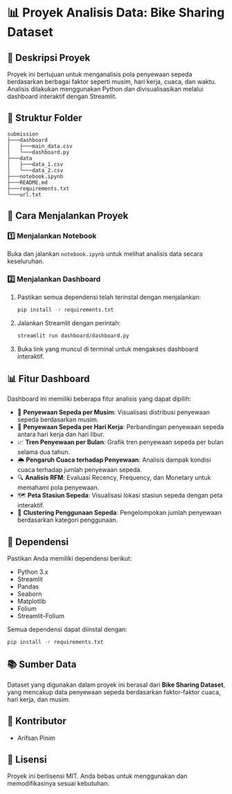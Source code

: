 # 📊 Proyek Analisis Data: Bike Sharing Dataset

## 📌 Deskripsi Proyek
Proyek ini bertujuan untuk menganalisis pola penyewaan sepeda berdasarkan berbagai faktor seperti musim, hari kerja, cuaca, dan waktu. Analisis dilakukan menggunakan Python dan divisualisasikan melalui dashboard interaktif dengan Streamlit.

## 📂 Struktur Folder
```
submission
├───dashboard
│   ├───main_data.csv
│   └───dashboard.py
├───data
│   ├───data_1.csv
│   └───data_2.csv
├───notebook.ipynb
├───README.md
├───requirements.txt
└───url.txt
```

## 🚀 Cara Menjalankan Proyek
### 1️⃣ Menjalankan Notebook
Buka dan jalankan `notebook.ipynb` untuk melihat analisis data secara keseluruhan.

### 2️⃣ Menjalankan Dashboard
1. Pastikan semua dependensi telah terinstal dengan menjalankan:
   ```sh
   pip install -r requirements.txt
   ```
2. Jalankan Streamlit dengan perintah:
   ```sh
   streamlit run dashboard/dashboard.py
   ```
3. Buka link yang muncul di terminal untuk mengakses dashboard interaktif.

## 📊 Fitur Dashboard
Dashboard ini memiliki beberapa fitur analisis yang dapat dipilih:
- 📅 **Penyewaan Sepeda per Musim**: Visualisasi distribusi penyewaan sepeda berdasarkan musim.
- 🏢 **Penyewaan Sepeda per Hari Kerja**: Perbandingan penyewaan sepeda antara hari kerja dan hari libur.
- 📈 **Tren Penyewaan per Bulan**: Grafik tren penyewaan sepeda per bulan selama dua tahun.
- 🌦 **Pengaruh Cuaca terhadap Penyewaan**: Analisis dampak kondisi cuaca terhadap jumlah penyewaan sepeda.
- 🔍 **Analisis RFM**: Evaluasi Recency, Frequency, dan Monetary untuk memahami pola penyewaan.
- 🗺 **Peta Stasiun Sepeda**: Visualisasi lokasi stasiun sepeda dengan peta interaktif.
- 🎯 **Clustering Penggunaan Sepeda**: Pengelompokan jumlah penyewaan berdasarkan kategori penggunaan.

## 📌 Dependensi
Pastikan Anda memiliki dependensi berikut:
- Python 3.x
- Streamlit
- Pandas
- Seaborn
- Matplotlib
- Folium
- Streamlit-Folium

Semua dependensi dapat diinstal dengan:
```sh
pip install -r requirements.txt
```

## 📚 Sumber Data
Dataset yang digunakan dalam proyek ini berasal dari **Bike Sharing Dataset**, yang mencakup data penyewaan sepeda berdasarkan faktor-faktor cuaca, hari kerja, dan musim.

## 👥 Kontributor
- Arifsan Pinim

## 📜 Lisensi
Proyek ini berlisensi MIT. Anda bebas untuk menggunakan dan memodifikasinya sesuai kebutuhan.

